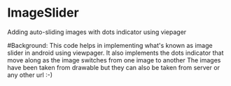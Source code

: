 # ImageSlider
Adding auto-sliding images with dots indicator using viepager

#Background:
This code helps in implementing what's known as image slider in android using viewpager.
It also implements the dots indicator that move along as the image switches from one image to another
The images have been taken from drawable but they can also be taken from server or any other url :-)

